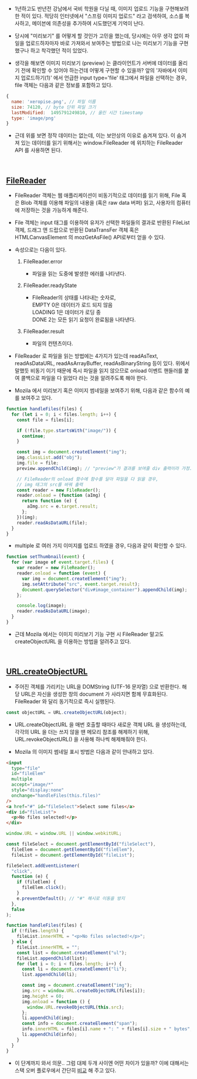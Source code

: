 - 1년하고도 반년전 강남에서 국비 학원을 다닐 때, 이미지 업로드 기능을 구현해보려 한 적이 있다. 적당히 인터넷에서 "스프링 이미지 업로드" 라고 검색하여, 소스를 복사하고, 메이븐에 의존성을 추가하여 시도했던게 기억이 난다.

- 당시에 "미리보기" 를 어떻게 할 것인가 고민을 했는데, 당시에는 아무 생각 없이 파일을 업로드하자마자 바로 가져와서 보여주는 방법으로 나는 미리보기 기능을 구현했구나 하고 착각했던 적이 있었다.

- 생각을 해보면 이미지 미리보기 (preview) 는 클라이언트가 서버에 데이터를 올리기 전에 확인할 수 있어야 하는건데 어떻게 구현할 수 있을까? 앞의 '자바에서 이미지 업로드하기(1)' 에서 언급한 input type='file' 태그에서 파일을 선택하는 경우, file 객체는 다음과 같은 정보를 포함하고 있다.

```javascript
{
  name: 'xeropise.png', // 파일 이름
  size: 74120, // byte 단위 파일 크기
  lastModified:  1495791249810, // 올린 시간 timestamp
  type: 'image/png'
}
```

- 근데 위를 보면 정작 데이터는 없는데, 이는 보안상의 이유로 숨겨져 있다. 이 숨겨져 있는 데이터를 읽기 위해서는 window.FileReader 에 위치하는 FileReader API 를 사용하면 된다.

<br>

## **[FileReader](https://developer.mozilla.org/ko/docs/Web/API/FileReader)**

- FileReader 객체는 웹 애플리케이션이 비동기적으로 데이터를 읽기 위해, File 혹은 Blob 객체를 이용해 파일의 내용을 (혹은 raw data 버퍼) 읽고, 사용자의 컴퓨터에 저장하는 것을 가능하게 해준다.

- File 객체는 input 태그를 이용하여 유저가 선택한 파일들의 결과로 반환된 FileList 객체, 드래그 앤 드랍으로 반환된 DataTransFer 객체 혹은 HTMLCanvasElement 의 mozGetAsFile() API로부터 얻을 수 있다.

- 속성으로는 다음이 있다.

  1. FileReader.error

     - 파일을 읽는 도중에 발생한 에러를 나타낸다.

  2. FileReader.readyState

     - FileReader의 상태를 나타내는 숫자로,  
        EMPTY 0은 데이터가 로드 되지 않음  
       LOADING 1은 데이터가 로딩 중  
       DONE 2는 모든 읽기 요청이 완료됨을 나타낸다.

  3. FileReader.result

     - 파일의 컨텐츠이다.

- FileReader 로 파일을 읽는 방법에는 4가지가 있는데 readAsText, readAsDataURL, readAsArrayBuffer, readAsBinaryString 등이 있다. 위에서 말했듯 비동기 이기 때문에 즉시 파일을 읽지 않으므로 onload 이벤트 핸들러를 붙여 콜백으로 파일을 다 읽었다 라는 것을 알려주도록 해야 한다.

- Mozila 에서 미리보기 혹은 이미지 썸네일을 보여주기 위해, 다음과 같은 함수의 예를 보여주고 있다.

```javascript
function handleFiles(files) {
  for (let i = 0; i < files.length; i++) {
    const file = files[i];

    if (!file.type.startsWith("image/")) {
      continue;
    }

    const img = document.createElement("img");
    img.classList.add("obj");
    img.file = file;
    preview.appendChild(img); // "preview"가 결과를 보여줄 div 출력이라 가정.

    // FileReader의 onload 함수에 함수를 달아 파일을 다 읽을 경우,
    // img 태그의 src를 바꿔 출력
    const reader = new FileReader();
    reader.onload = (function (aImg) {
      return function (e) {
        aImg.src = e.target.result;
      };
    })(img);
    reader.readAsDataURL(file);
  }
}
```

- multiple 로 여러 가지 이미지를 업로드 하였을 경우, 다음과 같이 확인할 수 있다.

```javascript
function setThumbnail(event) {
  for (var image of event.target.files) {
    var reader = new FileReader();
    reader.onload = function (event) {
      var img = document.createElement("img");
      img.setAttribute("src", event.target.result);
      document.querySelector("div#image_container").appendChild(img);
    };

    console.log(image);
    reader.readAsDataURL(image);
  }
}
```

- 근데 Mozila 에서는 이미지 미리보기 기능 구현 시 FileReader 말고도 createObjectURL 을 이용하는 방법을 알려주고 있다.

<br>

## **[URL.createObjectURL](https://developer.mozilla.org/ko/docs/Web/API/URL/createObjectURL)**

- 주어진 객체를 가리키는 URL을 DOMString (UTF-16 문자열) 으로 반환한다. 해당 URL은 자신을 생성한 창의 document 가 사라지면 함께 무효화된다. FileReader 와 달리 동기적으로 즉시 실행된다.

```javascript
const objectURL = URL.createObjectURL(object);
```

- URL.createObjectURL 을 매번 호출할 때마다 새로운 객체 URL 을 생성하는데, 각각의 URL 을 더는 쓰지 않을 땐 메모리 참조를 해제하기 위해, URL.revokeObjectURL() 을 사용해 하나씩 해제해줘야 한다.

- Mozila 의 이미지 썸네일 표시 방법은 다음과 같이 안내하고 있다.

```html
<input
  type="file"
  id="fileElem"
  multiple
  accept="image/*"
  style="display:none"
  onchange="handleFiles(this.files)"
/>
<a href="#" id="fileSelect">Select some files</a>
<div id="fileList">
  <p>No files selected!</p>
</div>
```

```javascript
window.URL = window.URL || window.webkitURL;

const fileSelect = document.getElementById("fileSelect"),
  fileElem = document.getElementById("fileElem"),
  fileList = document.getElementById("fileList");

fileSelect.addEventListener(
  "click",
  function (e) {
    if (fileElem) {
      fileElem.click();
    }
    e.preventDefault(); // "#" 해시로 이동을 방지
  },
  false
);

function handleFiles(files) {
  if (!files.length) {
    fileList.innerHTML = "<p>No files selected!</p>";
  } else {
    fileList.innerHTML = "";
    const list = document.createElement("ul");
    fileList.appendChild(list);
    for (let i = 0; i < files.length; i++) {
      const li = document.createElement("li");
      list.appendChild(li);

      const img = document.createElement("img");
      img.src = window.URL.createObjectURL(files[i]);
      img.height = 60;
      img.onload = function () {
        window.URL.revokeObjectURL(this.src);
      };
      li.appendChild(img);
      const info = document.createElement("span");
      info.innerHTML = files[i].name + ": " + files[i].size + " bytes";
      li.appendChild(info);
    }
  }
}
```

- 이 단계까지 와서 의문.. 그럼 대체 두개 사이엔 어떤 차이가 있을까? 이에 대해서는 스택 오버 플로우에서 간단히 [비교](https://stackoverflow.com/questions/31742072/filereader-vs-window-url-createobjecturl) 해 주고 있다.
